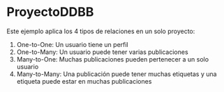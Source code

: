 # ProyectoDDBB

Este ejemplo aplica los 4 tipos de relaciones en un solo proyecto:

1) One-to-One: Un usuario tiene un perfil
2) One-to-Many: Un usuario puede tener varias publicaciones
3) Many-to-One: Muchas publicaciones pueden pertenecer a un solo usuario
4) Many-to-Many: Una publicación puede tener muchas etiquetas y una etiqueta puede estar en muchas publicaciones